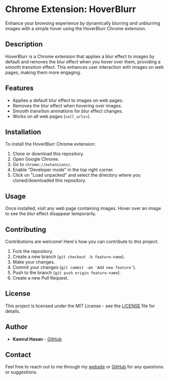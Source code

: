 # Chrome Extension: HoverBlurr

Enhance your browsing experience by dynamically blurring and unblurring images with a simple hover using the HoverBlurr Chrome extension.

## Description

HoverBlurr is a Chrome extension that applies a blur effect to images by default and removes the blur effect when you hover over them, providing a smooth transition effect. This enhances user interaction with images on web pages, making them more engaging.

## Features

- Applies a default blur effect to images on web pages.
- Removes the blur effect when hovering over images.
- Smooth transition animations for blur effect changes.
- Works on all web pages (`<all_urls>`).

## Installation

To install the HoverBlurr Chrome extension:

1. Clone or download this repository.
2. Open Google Chrome.
3. Go to `chrome://extensions/`.
4. Enable "Developer mode" in the top right corner.
5. Click on "Load unpacked" and select the directory where you cloned/downloaded this repository.

## Usage

Once installed, visit any web page containing images. Hover over an image to see the blur effect disappear temporarily.

## Contributing

Contributions are welcome! Here's how you can contribute to this project:

1. Fork the repository.
2. Create a new branch (`git checkout -b feature-name`).
3. Make your changes.
4. Commit your changes (`git commit -am 'Add new feature'`).
5. Push to the branch (`git push origin feature-name`).
6. Create a new Pull Request.

## License

This project is licensed under the MIT License - see the [LICENSE](LICENSE) file for details.

## Author

- **Kamrul Hasan** - [GitHub](https://github.com/kamrulhasanio)

## Contact

Feel free to reach out to me through my [website](https://kamrulhasan.co) or [GitHub](https://github.com/kamrulhasanio) for any questions or suggestions.


